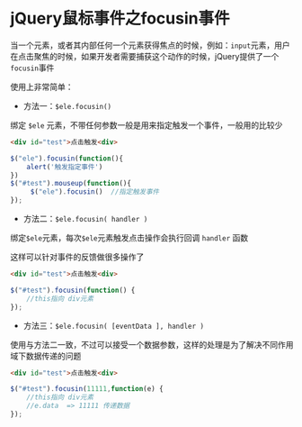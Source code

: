 # jQuery鼠标事件之focusin事件 


当一个元素，或者其内部任何一个元素获得焦点的时候，例如：`input`元素，用户在点击聚焦的时候，如果开发者需要捕获这个动作的时候，jQuery提供了一个`focusin`事件

使用上非常简单：

* 方法一：`$ele.focusin()`

绑定	`$ele` 元素，不带任何参数一般是用来指定触发一个事件，一般用的比较少

```html
<div id="test">点击触发<div>
```
```js
$("ele").focusin(function(){
    alert('触发指定事件')
})
$("#test").mouseup(function(){
     $("ele").focusin()  //指定触发事件 
});
```

* 方法二：`$ele.focusin( handler )`

绑定`$ele`元素，每次`$ele`元素触发点击操作会执行回调 `handler` 函数

这样可以针对事件的反馈做很多操作了

```html
<div id="test">点击触发<div>
```
```js
$("#test").focusin(function() {
    //this指向 div元素
});
```
 

* 方法三：`$ele.focusin( [eventData ], handler )`

使用与方法二一致，不过可以接受一个数据参数，这样的处理是为了解决不同作用域下数据传递的问题

```html
<div id="test">点击触发<div>
```
```js
$("#test").focusin(11111,function(e) {
    //this指向 div元素
    //e.data  => 11111 传递数据
});
```
